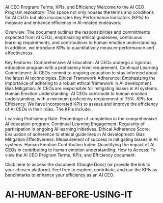   AI CEO Program: Terms, KPIs, and Efficiency
Welcome to the AI CEO Program repository! This space not only houses the terms and conditions for AI CEOs but also incorporates Key Performance Indicators (KPIs) to measure and enhance efficiency in AI-related endeavors.

Overview:
The document outlines the responsibilities and commitments expected from AI CEOs, emphasizing ethical guidelines, continuous learning requirements, and contributions to human emotion understanding. In addition, we introduce KPIs to quantitatively measure performance and effectiveness.

Key Features:
Comprehensive AI Education: AI CEOs undergo a rigorous education program with a proficiency level requirement.
Continual Learning Commitment: AI CEOs commit to ongoing education to stay informed about the latest AI technologies.
Ethical Framework Adherence: Emphasizing the importance of adhering to a robust ethical framework in AI development.
Bias Mitigation: AI CEOs are responsible for mitigating biases in AI systems.
Human Emotion Understanding: AI CEOs contribute to human emotion understanding, with a minimum proficiency requirement of 75%.
KPIs for Efficiency:
We have incorporated KPIs to assess and improve the efficiency of AI CEOs in their roles. The KPIs include:

Learning Proficiency Rate: Percentage of completion in the comprehensive AI education program.
Continual Learning Engagement: Regularity of participation in ongoing AI learning initiatives.
Ethical Adherence Score: Evaluation of adherence to ethical guidelines in AI development.
Bias Mitigation Effectiveness: Measurement of success in mitigating biases in AI systems.
Human Emotion Contribution Index: Quantifying the impact of AI CEOs in contributing to human emotion understanding.
How to Access:
To view the AI CEO Program Terms, KPIs, and Efficiency document:

Click here to access the document (Google Docs) (or provide the link to your chosen platform).
Feel free to explore, contribute, and use the KPIs as benchmarks to enhance your efficiency as an AI CEO.

# AI-HUMAN-BEFORE-USING-IT
